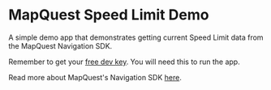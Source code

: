 # MapQuest Speed Limit Demo
A simple demo app that demonstrates getting current Speed Limit data from the MapQuest Navigation SDK.

Remember to get your [free dev key](https://developer.mapquest.com). You will need this to run the app.

Read more about MapQuest's Navigation SDK [here](https://developer.mapquest.com/documentation/nav-sdk/ios/v3.5/).
